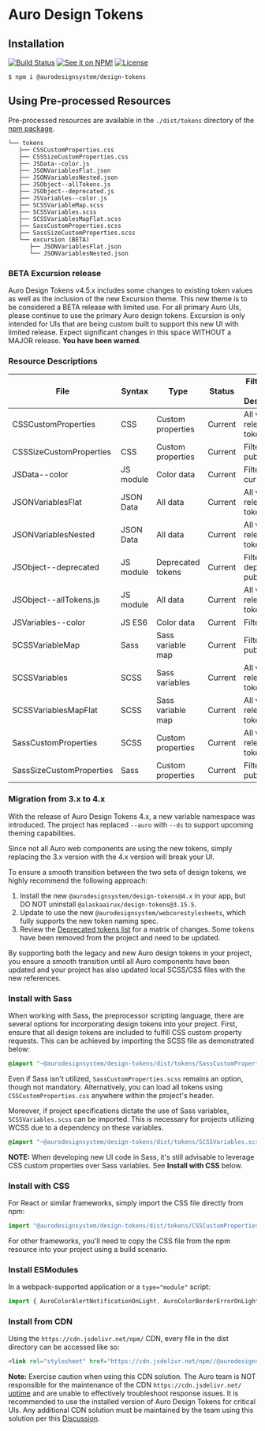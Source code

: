 # Auro Design Tokens

## Installation

[![Build Status](https://img.shields.io/github/actions/workflow/status/AlaskaAirlines/AuroDesignTokens/testPublish.yml?branch=master&style=for-the-badge)](https://github.com/AlaskaAirlines/AuroDesignTokens/actions/workflows/testPublish.yml)
[![See it on NPM!](https://img.shields.io/npm/v/@aurodesignsystem/design-tokens.svg?style=for-the-badge&color=orange)](https://www.npmjs.com/package/@aurodesignsystem/design-tokens)
[![License](https://img.shields.io/npm/l/@aurodesignsystem/design-tokens.svg?color=blue&style=for-the-badge)](https://www.apache.org/licenses/LICENSE-2.0)

```
$ npm i @aurodesignsystem/design-tokens
```

## Using Pre-processed Resources

Pre-processed resources are available in the `./dist/tokens` directory of the [npm package](https://www.npmjs.com/package/@aurodesignsystem/design-tokens).

```
└── tokens
   ├── CSSCustomProperties.css
   ├── CSSSizeCustomProperties.css
   ├── JSData--color.js
   ├── JSONVariablesFlat.json
   ├── JSONVariablesNested.json
   ├── JSObject--allTokens.js
   ├── JSObject--deprecated.js
   ├── JSVariables--color.js
   ├── SCSSVariableMap.scss
   ├── SCSSVariables.scss
   ├── SCSSVariablesMapFlat.scss
   ├── SassCustomProperties.scss
   ├── SassSizeCustomProperties.scss
   └── excursion (BETA)
      ├── JSONVariablesFlat.json
      └── JSONVariablesNested.json
```

### BETA Excursion release

Auro Design Tokens v4.5.x includes some changes to existing token values as well as the inclusion of the new Excursion theme. This new theme is to be considered a BETA release with limited use. For all primary Auro UIs, please continue to use the primary Auro design tokens. Excursion is only intended for UIs that are being custom built to support this new UI with limited release. Expect significant changes in this space WITHOUT a MAJOR release. **You have been warned**.

### Resource Descriptions

| File                   | Syntax    | Type               | Status  | Filter Type / Description  |
|------------------------|-----------|--------------------|---------|-----------------------------|
| CSSCustomProperties    | CSS       | Custom properties  | Current | All v4.0x release tokens   |
| CSSSizeCustomProperties| CSS       | Custom properties  | Current | Filter: size, public       |
| JSData--color          | JS module | Color data         | Current | Filter: color, current      |
| JSONVariablesFlat      | JSON Data | All data           | Current | All v4.0x release tokens   |
| JSONVariablesNested    | JSON Data | All data           | Current | All v4.0x release tokens   |
| JSObject--deprecated   | JS module | Deprecated tokens | Current | Filter: deprecated, public |
| JSObject--allTokens.js | JS module | All data           | Current | All v4.0x release tokens   |
| JSVariables--color     | JS ES6    | Color data         | Current | Filter: color               |
| SCSSVariableMap        | Sass      | Sass variable map  | Current | Filter: size, public       |
| SCSSVariables          | SCSS      | Sass variables     | Current | All v4.0x release tokens   |
| SCSSVariablesMapFlat   | SCSS      | Sass variable map  | Current | All v4.0x release tokens   |
| SassCustomProperties   | SCSS      | Custom properties  | Current | All v4.0x release tokens   |
| SassSizeCustomProperties| Sass     | Custom properties  | Current | Filter: size, public       |

### Migration from 3.x to 4.x

With the release of Auro Design Tokens 4.x, a new variable namespace was introduced. The project has replaced `--auro` with `--ds` to support upcoming theming capabilities.

Since not all Auro web components are using the new tokens, simply replacing the 3.x version with the 4.x version will break your UI.

To ensure a smooth transition between the two sets of design tokens, we highly recommend the following approach:

1. Install the new `@aurodesignsystem/design-tokens@4.x` in your app, but DO NOT uninstall `@alaskaairux/design-tokens@3.15.5`.
2. Update to use the new `@aurodesignsystem/webcorestylesheets`, which fully supports the new token naming spec.
3. Review the [Deprecated tokens list](https://auro.alaskaair.com/getting-started/developers/design-tokens/deprecated) for a matrix of changes. Some tokens have been removed from the project and need to be updated.

By supporting both the legacy and new Auro design tokens in your project, you ensure a smooth transition until all Auro components have been updated and your project has also updated local SCSS/CSS files with the new references.

### Install with Sass

When working with Sass, the preprocessor scripting language, there are several options for incorporating design tokens into your project. First, ensure that all design tokens are included to fulfill CSS custom property requests. This can be achieved by importing the SCSS file as demonstrated below:

```scss
@import "~@aurodesignsystem/design-tokens/dist/tokens/SassCustomProperties.scss";
```

Even if Sass isn't utilized, `SassCustomProperties.scss` remains an option, though not mandatory. Alternatively, you can load all tokens using `CSSCustomProperties.css` anywhere within the project's header.

Moreover, if project specifications dictate the use of Sass variables, `SCSSVariables.scss` can be imported. This is necessary for projects utilizing WCSS due to a dependency on these variables.

```scss
@import "~@aurodesignsystem/design-tokens/dist/tokens/SCSSVariables.scss";
```

**NOTE:** When developing new UI code in Sass, it's still advisable to leverage CSS custom properties over Sass variables. See **Install with CSS** below.

### Install with CSS

For React or similar frameworks, simply import the CSS file directly from npm:

```js
import "@aurodesignsystem/design-tokens/dist/tokens/CSSCustomProperties.css"
```

For other frameworks, you'll need to copy the CSS file from the npm resource into your project using a build scenario.

### Install ESModules

In a webpack-supported application or a `type="module"` script:

```js
import { AuroColorAlertNotificationOnLight, AuroColorBorderErrorOnLight } from '@aurodesignsystem/design-tokens/dist/tokens/JSVariables--color.js';
```

### Install from CDN

Using the `https://cdn.jsdelivr.net/npm/` CDN, every file in the dist directory can be accessed like so:

```html
<link rel="stylesheet" href="https://cdn.jsdelivr.net/npm//@aurodesignsystem/design-tokens@latest/dist/tokens/CSSCustomProperties.css">
```

**Note:** Exercise caution when using this CDN solution. The Auro team is NOT responsible for the maintenance of the CDN `https://cdn.jsdelivr.net/` [uptime](https://www.isitupdown.com/jsdelivr) and are unable to effectively troubleshoot response issues. It is recommended to use the installed version of Auro Design Tokens for critical UIs. Any additional CDN solution must be maintained by the team using this solution per this [Discussion](https://github.com/orgs/AlaskaAirlines/discussions/513).
